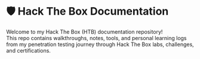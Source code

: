 # 🛡️ Hack The Box Documentation

Welcome to my Hack The Box (HTB) documentation repository!  
This repo contains walkthroughs, notes, tools, and personal learning logs from my penetration testing journey through Hack The Box labs, challenges, and certifications.

